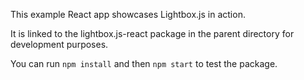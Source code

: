 This example React app showcases Lightbox.js in action.

It is linked to the lightbox.js-react package in the parent directory for development purposes.

You can run `npm install` and then `npm start` to test the  package.

